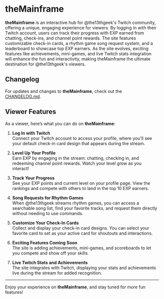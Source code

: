 # theMainframe

**theMainframe** is an interactive hub for @the13thgeek's Twitch community, offering a unique, engaging experience for viewers. By logging in with their Twitch account, users can track their progress with EXP earned from chatting, check-ins, and channel point rewards. The site features customizable check-in cards, a rhythm game song request system, and a leaderboard to showcase top EXP earners. As the site evolves, exciting features like achievements, mini-games, and live Twitch stats integration will enhance the fun and interactivity, making theMainframe the ultimate destination for @the13thgeek's viewers.

## Changelog

For updates and changes to **theMainframe**, check out the [CHANGELOG.md](./CHANGELOG.md).

## Viewer Features

As a viewer, here’s what you can do on **theMainframe**:

1. **Log In with Twitch**  
   Connect your Twitch account to access your profile, where you'll see your default check-in card design that appears during the stream.

2. **Level Up Your Profile**  
   Earn EXP by engaging in the stream: chatting, checking in, and redeeming channel point rewards. Watch your level grow as you interact!

3. **Track Your Progress**  
   See your EXP points and current level on your profile page. View the rankings and compete with others to land in the top 10 EXP earners.

4. **Song Requests for Rhythm Games**  
   When @the13thgeek streams rhythm games, you can access a searchable song list, find your favorite tracks, and request them directly without needing to use commands.

5. **Customize Your Check-In Cards**  
   Collect and display your check-in card designs. You can select your favorite card to set as your active card for shoutouts and interactions.

6. **Exciting Features Coming Soon**  
   The site is adding achievements, mini-games, and scoreboards to let you compete and show off your skills.

7. **Live Twitch Stats and Achievements**  
   The site integrates with Twitch, displaying your stats and achievements live during the stream for added recognition.

---
Enjoy your experience on **theMainframe**, and stay tuned for more fun features!

